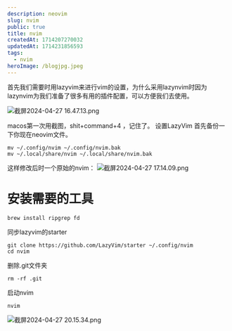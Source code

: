 ```yaml
---
description: neovim
slug: nvim
public: true
title: nvim
createdAt: 1714207270032
updatedAt: 1714231856593
tags:
  - nvim
heroImage: /blogjpg.jpeg
---
```


首先我们需要时用lazyvim来进行vim的设置，为什么采用lazynvim时因为lazynvim为我们准备了很多有用的插件配置，可以方便我们去使用。

![截屏2024-04-27 16.47.13.png](/posts/nvim_2024-04-27-16-47-13-png.png)

macos第一次用截图，shit+command+4 ，记住了。
设置LazyVim
首先备份一下你现在neovim文件。
```shell
mv ~/.config/nvim ~/.config/nvim.bak
mv ~/.local/share/nvim ~/.local/share/nvim.bak
```
这样修改后时一个原始的nvim：
![截屏2024-04-27 17.14.09.png](/posts/nvim_2024-04-27-17-14-09-png.png)

# 安装需要的工具
```
brew install ripgrep fd
```
同步lazyvim的starter
```
git clone https://github.com/LazyVim/starter ~/.config/nvim
cd nvim
```
删除.git文件夹
```
rm -rf .git
```

启动nvim
```
nvim
```
![截屏2024-04-27 20.15.34.png](/posts/nvim_2024-04-27-20-15-34-png.png)
